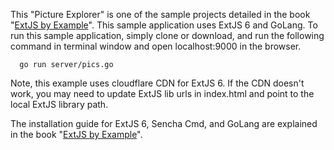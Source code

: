 This "Picture Explorer" is one of the sample projects detailed in the book "[ExtJS by Example](https://www.packtpub.com/web-development/ext-js-example)".
This sample application uses ExtJS 6 and GoLang. To run this sample application, simply clone or download, and run the following command in terminal window and open localhost:9000 in the browser. 

      go run server/pics.go

Note, this example uses cloudflare CDN for ExtJS 6. If the CDN doesn't work, you may need to update ExtJS lib urls in index.html and point to the local ExtJS library path.

The installation guide for ExtJS 6, Sencha Cmd, and GoLang are explained in the book "[ExtJS by Example](https://www.packtpub.com/web-development/ext-js-example)".
